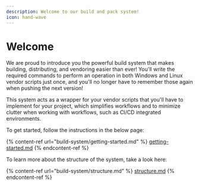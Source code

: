 ```yaml
---
description: Welcome to our build and pack system!
icon: hand-wave
---
```


# Welcome

We are proud to introduce you the powerful build system that makes building, distributing, and vendoring easier than ever! You'll write the required commands to perform an operation in both Windows and Linux vendor scripts just once, and you'll no longer have to remember those again when pushing the next version!

This system acts as a wrapper for your vendor scripts that you'll have to implement for your project, which simplifies workflows and to minimize clutter when working with workflows, such as CI/CD integrated environments.

To get started, follow the instructions in the below page:

{% content-ref url="build-system/getting-started.md" %}
[getting-started.md](build-system/getting-started.md)
{% endcontent-ref %}

To learn more about the structure of the system, take a look here:

{% content-ref url="build-system/structure.md" %}
[structure.md](build-system/structure.md)
{% endcontent-ref %}
